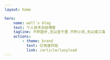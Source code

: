 ```yaml
---
layout: home

hero:
    name: well's blog
    text: 个人技术总结博客
    tagline: 不积跬步,无以至千里.不积小流,无以成江海
    actions:
        - theme: brand
          text: 😊快速开始
          link: /article/lazyload
---
```

